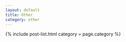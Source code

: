 ```yaml
---
layout: default
title: Other
category: other
---
```


{% include post-list.html category = page.category %}